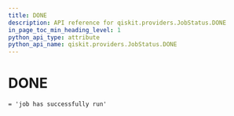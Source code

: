 ```yaml
---
title: DONE
description: API reference for qiskit.providers.JobStatus.DONE
in_page_toc_min_heading_level: 1
python_api_type: attribute
python_api_name: qiskit.providers.JobStatus.DONE
---
```


# DONE

<span id="qiskit.providers.JobStatus.DONE" />

`= 'job has successfully run'`

